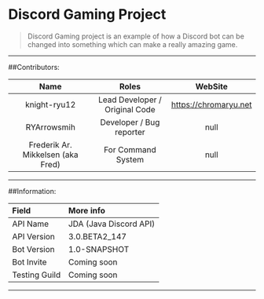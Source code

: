 # Discord Gaming Project
> Discord Gaming project is an example of how a Discord bot can be changed into something which can make a really amazing game.

---

##Contributors:

Name | Roles | WebSite
:---: | :---: | :---:
knight-ryu12 | Lead Developer / Original Code | https://chromaryu.net
RYArrowsmih | Developer / Bug reporter | null
Frederik Ar. Mikkelsen (aka Fred)| For Command System | null

---

##Information:

Field | More info
:--- | :---
API Name | JDA (Java Discord API)
API Version | 3.0.BETA2_147
Bot Version | 1.0-SNAPSHOT
Bot Invite | Coming soon
Testing Guild | Coming soon

---
